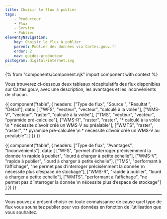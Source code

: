 ```yaml
---
title: Choisir le flux à publier
tags:
    - Producteur
    - Flux
    - Service
    - Publier
eleventyNavigation:
    key: Choisir le flux à publier
    parent: Publier des données via Cartes.gouv.fr
    order: 2
    nav: guides-producteur
pictogram: digital/internet.svg
---
```


{% from "components/component.njk" import component with context %}

Vous trouverez ci-dessous deux tableaux récapitulatifs des flux disponibles sur Cartes.gouv, avec une description, les avantages et les inconvénients de chacun.

{{ component("table", {
    headers: ["Type de flux", "Source ", "Résultat ", "Détail"],
    data: [
        ["WFS", "vecteur", "vecteur", "calculé à la volée"],
        ["WMS-V", "vecteur", "raster", "calculé à la volée"],
        ["TMS", "vecteur", "vecteur", "pyramide pré-calculée"],
        ["WMS-R", "raster", "raster", "* calculé à la volée \n * nécessite d’avoir créé un WMS-V au préalable"],
        ["WMTS", "raster", "raster", "* pyramide pré-calculée \n * nécessite d’avoir créé un WMS-V au préalable"]
    ]
}) }}

{{ component("table", {
    headers: ["Type de flux", "Avantages", "Inconvénients"],
    data: [
        ["WFS", "permet d’interroger précisémment la donnée \n rapide à publier", "lourd à charger à petite échelle"],
        ["WMS-V", "rapide à publier", "lourd à charger à petite échelle"],
        ["TMS", "performant à l’affichage", "ne permet pas d’interroger précisémment la donnée \n nécessite plus d’espace de stockage"],
        ["WMS-R", "rapide à publier", "lourd à charger à petite échelle"],
        ["WMTS", "performant à l’affichage", "ne permet pas d’interroger la donnée \n nécessite plus d’espace de stockage"]
    ]
}) }}

---

Vous pouvez à présent choisir en toute connaissance de cause quel type de flux vous souhaitez publier pour vos données en fonction de l’utilisation que vous souhaitez.
